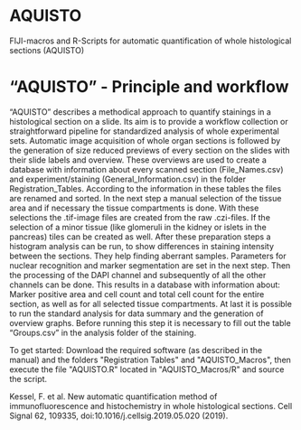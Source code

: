 # AQUISTO
FIJI-macros and R-Scripts for automatic quantification of whole histological sections (AQUISTO)
# “AQUISTO” - Principle and workflow

“AQUISTO” describes a methodical approach to quantify stainings in a histological section on a slide. Its aim is to provide a workflow collection or straightforward pipeline for standardized analysis of whole experimental sets. Automatic image acquisition of whole organ sections is followed by the generation of size reduced previews of every section on the slides with their slide labels and overview. These overviews are used to create a database with information about every scanned section (File_Names.csv) and experiment/staining (General_Information.csv) in the folder Registration_Tables. According to the information in these tables the files are renamed and sorted. In the next step a manual selection of the tissue area and if necessary the tissue compartments is done. With these selections the .tif-image files are created from the raw .czi-files. If the selection of a minor tissue (like glomeruli in the kidney or islets in the pancreas) tiles can be created as well. After these preparation steps a histogram analysis can be run, to show differences in staining intensity between the sections. They help finding aberrant samples. Parameters for nuclear recognition and marker segmentation are set in the next step. Then the processing of the DAPI channel and subsequently of all the other channels can be done. This results in a database with information about: Marker positive area and cell count and total cell count for the entire section, as well as for all selected tissue compartments. At last it is possible to run the standard analysis for data summary and the generation of overview graphs. Before running this step it is necessary to fill out the table “Groups.csv” in the analysis folder of the staining.

To get started: Download the required software (as described in the manual) and the folders "Registration Tables" and "AQUISTO_Macros", then execute the file "AQUISTO.R" located in "AQUISTO_Macros/R" and source the script.

Kessel, F. et al. New automatic quantification method of immunofluorescence and histochemistry in whole histological sections. Cell Signal 62, 109335, doi:10.1016/j.cellsig.2019.05.020 (2019).
